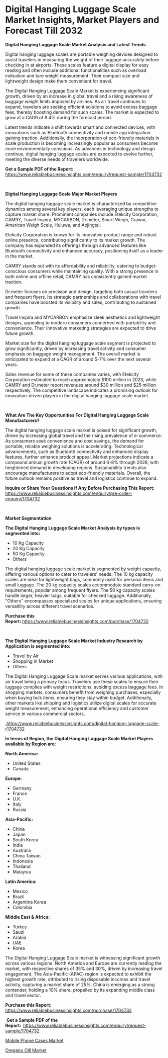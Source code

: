 <p><h1>Digital Hanging Luggage Scale Market Insights, Market Players and Forecast Till 2032</h1></p><p><strong>Digital Hanging Luggage Scale Market Analysis and Latest Trends</strong></p>
<p><p>Digital hanging luggage scales are portable weighing devices designed to assist travelers in measuring the weight of their luggage accurately before checking in at airports. These scales feature a digital display for easy reading and often include additional functionalities such as overload indication and tare weight measurement. Their compact size and lightweight design make them convenient for travel.</p><p>The Digital Hanging Luggage Scale Market is experiencing significant growth, driven by an increase in global travel and a rising awareness of baggage weight limits imposed by airlines. As air travel continues to expand, travelers are seeking efficient solutions to avoid excess baggage fees, thereby boosting demand for such scales. The market is expected to grow at a CAGR of 8.4% during the forecast period. </p><p>Latest trends indicate a shift towards smart and connected devices, with innovations such as Bluetooth connectivity and mobile app integration gaining traction. Additionally, the incorporation of eco-friendly materials in scale production is becoming increasingly popular as consumers become more environmentally conscious. As advances in technology and design continue, digital hanging luggage scales are expected to evolve further, meeting the diverse needs of travelers worldwide.</p></p>
<p><strong>Get a Sample PDF of the Report:&nbsp;</strong> <a href="https://www.reliablebusinessinsights.com/enquiry/request-sample/1704732?utm_campaign=1117&utm_medium=2&utm_source=Github&utm_content=ia&utm_term=07022025&utm_id=digital-hanging-luggage-scale">https://www.reliablebusinessinsights.com/enquiry/request-sample/1704732</a></p>
<p>&nbsp;</p>
<p><strong>Digital Hanging Luggage Scale Major Market Players</strong></p>
<p><p>The digital hanging luggage scale market is characterized by competitive dynamics among several key players, each leveraging unique strengths to capture market share. Prominent companies include Etekcity Corporation, CAMRY, Travel Inspira, MYCARBON, Dr.meter, Smart Weigh, Grawor, American Weigh Scale, Huluwa, and Aojingtai.</p><p>Etekcity Corporation is known for its innovative product range and robust online presence, contributing significantly to its market growth. The company has expanded its offerings through advanced features like Bluetooth connectivity and enhanced accuracy, positioning itself as a leader in the market. </p><p>CAMRY stands out with its affordability and reliability, catering to budget-conscious consumers while maintaining quality. With a strong presence in both online and offline retail, CAMRY has consistently gained market traction.</p><p>Dr.meter focuses on precision and design, targeting both casual travelers and frequent flyers. Its strategic partnerships and collaborations with travel companies have boosted its visibility and sales, contributing to sustained growth.</p><p>Travel Inspira and MYCARBON emphasize sleek aesthetics and lightweight designs, appealing to modern consumers concerned with portability and convenience. Their innovative marketing strategies are expected to drive future growth.</p><p>Market size for the digital hanging luggage scale segment is projected to grow significantly, driven by increasing travel activity and consumer emphasis on baggage weight management. The overall market is anticipated to expand at a CAGR of around 5-7% over the next several years.</p><p>Sales revenue for some of these companies varies, with Etekcity Corporation estimated to reach approximately $100 million in 2023, while CAMRY and Dr.meter report revenues around $30 million and $25 million respectively. The competitive landscape indicates a promising outlook for innovation-driven players in the digital hanging luggage scale market.</p></p>
<p>&nbsp;</p>
<p><strong>What Are The Key Opportunities For Digital Hanging Luggage Scale Manufacturers?</strong></p>
<p><p>The digital hanging luggage scale market is poised for significant growth, driven by increasing global travel and the rising prevalence of e-commerce. As consumers seek convenience and cost savings, the demand for portable, reliable weighing solutions is accelerating. Technological advancements, such as Bluetooth connectivity and enhanced display features, further enhance product appeal. Market projections indicate a compound annual growth rate (CAGR) of around 6-8% through 2028, with heightened demand in developing regions. Sustainability trends also encourage manufacturers to adopt eco-friendly materials. Overall, the future outlook remains positive as travel and logistics continue to expand.</p></p>
<p><strong>Inquire or Share Your Questions If Any Before Purchasing This Report:</strong> <a href="https://www.reliablebusinessinsights.com/enquiry/pre-order-enquiry/1704732?utm_campaign=1117&utm_medium=2&utm_source=Github&utm_content=ia&utm_term=07022025&utm_id=digital-hanging-luggage-scale">https://www.reliablebusinessinsights.com/enquiry/pre-order-enquiry/1704732</a></p>
<p>&nbsp;</p>
<p><strong>Market Segmentation</strong></p>
<p><strong>The Digital Hanging Luggage Scale Market Analysis by types is segmented into:</strong></p>
<p><ul><li>10 Kg Capacity</li><li>20 Kg Capacity</li><li>50 Kg Capacity</li><li>Others</li></ul></p>
<p><p>The digital hanging luggage scale market is segmented by weight capacity, offering various options to cater to travelers' needs. The 10 kg capacity scales are ideal for lightweight bags, commonly used for personal items and small luggage. The 20 kg capacity scales accommodate standard carry-on requirements, popular among frequent flyers. The 50 kg capacity scales handle larger, heavier bags, suitable for checked luggage. Additionally, "Others" encompasses specialized scales for unique applications, ensuring versatility across different travel scenarios.</p></p>
<p><strong>Purchase this Report:&nbsp;</strong><a href="https://www.reliablebusinessinsights.com/purchase/1704732?utm_campaign=1117&utm_medium=2&utm_source=Github&utm_content=ia&utm_term=07022025&utm_id=digital-hanging-luggage-scale">https://www.reliablebusinessinsights.com/purchase/1704732</a></p>
<p>&nbsp;</p>
<p><strong>The Digital Hanging Luggage Scale Market Industry Research by Application is segmented into:</strong></p>
<p><ul><li>Travel by Air</li><li>Shopping in Market</li><li>Others</li></ul></p>
<p><p>The Digital Hanging Luggage Scale market serves various applications, with air travel being a primary focus. Travelers use these scales to ensure their luggage complies with weight restrictions, avoiding excess baggage fees. In shopping markets, consumers benefit from weighing purchases, especially when buying bulk items, ensuring they stay within budget. Additionally, other markets like shipping and logistics utilize digital scales for accurate weight measurement, enhancing operational efficiency and customer service in various commercial sectors.</p></p>
<p><a href="https://www.reliablebusinessinsights.com/digital-hanging-luggage-scale-r1704732?utm_campaign=1117&utm_medium=2&utm_source=Github&utm_content=ia&utm_term=07022025&utm_id=digital-hanging-luggage-scale">&nbsp;https://www.reliablebusinessinsights.com/digital-hanging-luggage-scale-r1704732</a></p>
<p><strong>In terms of Region, the Digital Hanging Luggage Scale Market Players available by Region are:</strong></p>
<p>
    <p> <strong> North America: </strong>
        <ul>
            <li>United States</li>
            <li>Canada</li>
        </ul>
        </p> 
    <p> <strong> Europe: </strong>
        <ul>
            <li>Germany</li>
            <li>France</li>
            <li>U.K.</li>
            <li>Italy</li>
            <li>Russia</li>
        </ul>
        </p> 
    <p> <strong> Asia-Pacific: </strong>
        <ul>
            <li>China</li>
            <li>Japan</li>
            <li>South Korea</li>
            <li>India</li>
            <li>Australia</li>
            <li>China Taiwan</li>
            <li>Indonesia</li>
            <li>Thailand</li>
            <li>Malaysia</li>
        </ul>
        </p> 
    <p> <strong> Latin America: </strong>
        <ul>
            <li>Mexico</li>
            <li>Brazil</li>
            <li>Argentina Korea</li>
            <li>Colombia</li>
        </ul>
        </p> 
    <p> <strong> Middle East & Africa: </strong>
        <ul>
            <li>Turkey</li>
            <li>Saudi</li>
            <li>Arabia</li>
            <li>UAE</li>
            <li>Korea</li>
        </ul>
    </p>
    </p>
<p><p>The Digital Hanging Luggage Scale market is witnessing significant growth across various regions. North America and Europe are currently leading the market, with respective shares of 35% and 30%, driven by increasing travel engagement. The Asia-Pacific (APAC) region is expected to exhibit the highest growth rate, attributed to rising disposable incomes and travel activity, capturing a market share of 25%. China is emerging as a strong contender, holding a 10% share, propelled by its expanding middle class and travel sector.</p></p>
<p><strong>Purchase this Report: </strong><a href="https://www.reliablebusinessinsights.com/purchase/1704732?utm_campaign=1117&utm_medium=2&utm_source=Github&utm_content=ia&utm_term=07022025&utm_id=digital-hanging-luggage-scale">https://www.reliablebusinessinsights.com/purchase/1704732</a></p>
<p>&nbsp;<strong>Get a Sample PDF of the Report:&nbsp;&nbsp;</strong><a href="https://www.reliablebusinessinsights.com/enquiry/request-sample/1704732?utm_campaign=1117&utm_medium=2&utm_source=Github&utm_content=ia&utm_term=07022025&utm_id=digital-hanging-luggage-scale">https://www.reliablebusinessinsights.com/enquiry/request-sample/1704732</a></p>
<p><strong></strong></p>
<p><p><a href="https://github.com/indrystar/Market-Research-Report-List-5/blob/main/mobile-phone-cases-market.md?utm_campaign=1117&utm_medium=2&utm_source=Github&utm_content=ia&utm_term=07022025&utm_id=digital-hanging-luggage-scale">Mobile Phone Cases Market</a></p><p><a href="https://github.com/bosiwajman/Market-Research-Report-List-1/blob/main/oregano-oill-market.md?utm_campaign=1117&utm_medium=2&utm_source=Github&utm_content=ia&utm_term=07022025&utm_id=digital-hanging-luggage-scale">Oregano Oill Market</a></p></p>